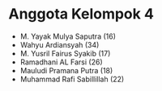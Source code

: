 # Anggota Kelompok 4

* M. Yayak Mulya Saputra (16)
* Wahyu Ardiansyah (34)
* M. Yusril Fairus Syakib (17)
* Ramadhani AL Farsi (26)
* Mauludi Pramana Putra (18)
* Muhammad Rafi Sabillillah (22)
  
